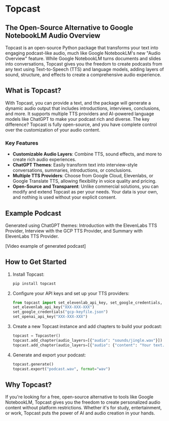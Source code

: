 
# Topcast
## The Open-Source Alternative to Google NotebookLM Audio Overview

Topcast is an open-source Python package that transforms your text into engaging podcast-like audio, much like Google NotebookLM's new "Audio Overview" feature. While Google NotebookLM turns documents and slides into conversations, Topcast gives you the freedom to create podcasts from any text using Text-to-Speech (TTS) and language models, adding layers of sound, structure, and effects to create a comprehensive audio experience.

## What is Topcast?
With Topcast, you can provide a text, and the package will generate a dynamic audio output that includes introductions, interviews, conclusions, and more. It supports multiple TTS providers and AI-powered language models like ChatGPT to make your podcast rich and diverse. The key difference? Topcast is fully open-source, and you have complete control over the customization of your audio content.

### Key Features
- **Customizable Audio Layers**: Combine TTS, sound effects, and more to create rich audio experiences.
- **ChatGPT Themes**: Easily transform text into interview-style conversations, summaries, introductions, or conclusions.
- **Multiple TTS Providers**: Choose from Google Cloud, Elevenlabs, or Google Translate TTS, allowing flexibility in voice quality and pricing.
- **Open-Source and Transparent**: Unlike commercial solutions, you can modify and extend Topcast as per your needs. Your data is your own, and nothing is used without your explicit consent.

## Example Podcast
Generated using ChatGPT themes: Introduction with the ElevenLabs TTS Provider, Interview with the GCP TTS Provider, and Summary with ElevenLabs TTS Provider.

[Video example of generated podcast]

## How to Get Started

1. Install Topcast:
   ```bash
   pip install topcast
   ```

2. Configure your API keys and set up your TTS providers:
   ```python
   from topcast import set_elevenlab_api_key, set_google_credentials, set_openai_api_key
   set_elevenlab_api_key("XXX-XXX-XXX")
   set_google_credentials("gcp-keyfile.json")
   set_openai_api_key("XXX-XXX-XXX")
   ```

3. Create a new Topcast instance and add chapters to build your podcast:
   ```python
   topcast = Topcaster()
   topcast.add_chapter(audio_layers=[{"audio": "sounds/jingle.wav"}])
   topcast.add_chapter(audio_layers=[{"audio": {"content": "Your text...", "tts_provider": GCP, "theme": Summary}}])
   ```

4. Generate and export your podcast:
   ```python
   topcast.generate()
   topcast.export("podcast.wav", format="wav")
   ```

## Why Topcast?
If you're looking for a free, open-source alternative to tools like Google NotebookLM, Topcast gives you the freedom to create personalized audio content without platform restrictions. Whether it's for study, entertainment, or work, Topcast puts the power of AI and audio creation in your hands.

